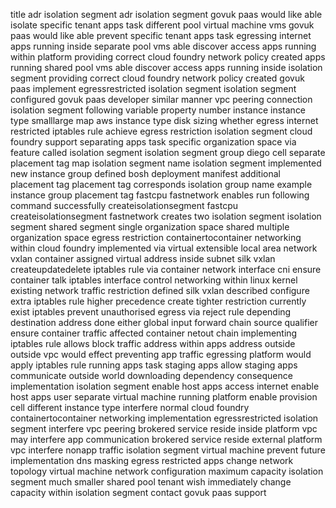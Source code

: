 title adr isolation segment adr isolation segment govuk paas would like able isolate specific tenant apps task different pool virtual machine vms govuk paas would like able prevent specific tenant apps task egressing internet apps running inside separate pool vms able discover access apps running within platform providing correct cloud foundry network policy created apps running shared pool vms able discover access apps running inside isolation segment providing correct cloud foundry network policy created govuk paas implement egressrestricted isolation segment isolation segment configured govuk paas developer similar manner vpc peering connection isolation segment following variable property number instance instance type smalllarge map aws instance type disk sizing whether egress internet restricted iptables rule achieve egress restriction isolation segment cloud foundry support separating apps task specific organization space via feature called isolation segment isolation segment group diego cell separate placement tag map isolation segment name isolation segment implemented new instance group defined bosh deployment manifest additional placement tag placement tag corresponds isolation group name example instance group placement tag fastcpu fastnetwork enables run following command successfully createisolationsegment fastcpu createisolationsegment fastnetwork creates two isolation segment isolation segment shared segment single organization space shared multiple organization space egress restriction containertocontainer networking within cloud foundry implemented via virtual extensible local area network vxlan container assigned virtual address inside subnet silk vxlan createupdatedelete iptables rule via container network interface cni ensure container talk iptables interface control networking within linux kernel existing network traffic restriction defined silk vxlan described configure extra iptables rule higher precedence create tighter restriction currently exist iptables prevent unauthorised egress via reject rule depending destination address done either global input forward chain source qualifier ensure container traffic affected container netout chain implementing iptables rule allows block traffic address within apps address outside outside vpc would effect preventing app traffic egressing platform would apply iptables rule running apps task staging apps allow staging apps communicate outside world downloading dependency consequence implementation isolation segment enable host apps access internet enable host apps user separate virtual machine running platform enable provision cell different instance type interfere normal cloud foundry containertocontainer networking implementation egressrestricted isolation segment interfere vpc peering brokered service reside inside platform vpc may interfere app communication brokered service reside external platform vpc interfere nonapp traffic isolation segment virtual machine prevent future implementation dns masking egress restricted apps change network topology virtual machine network configuration maximum capacity isolation segment much smaller shared pool tenant wish immediately change capacity within isolation segment contact govuk paas support
